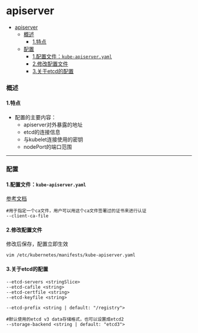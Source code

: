 # apiserver

<!-- @import "[TOC]" {cmd="toc" depthFrom=1 depthTo=6 orderedList=false} -->
<!-- code_chunk_output -->

- [apiserver](#apiserver)
    - [概述](#概述)
      - [1.特点](#1特点)
    - [配置](#配置)
      - [1.配置文件：`kube-apiserver.yaml`](#1配置文件kube-apiserveryaml)
      - [2.修改配置文件](#2修改配置文件)
      - [3.关于etcd的配置](#3关于etcd的配置)

<!-- /code_chunk_output -->

### 概述

#### 1.特点
* 配置的主要内容：
  * apiserver对外暴露的地址
  * etcd的连接信息
  * 与kubelet连接使用的密钥
  * nodePort的端口范围

***

### 配置

#### 1.配置文件：`kube-apiserver.yaml`
[参考文档](https://kubernetes.io/docs/reference/command-line-tools-reference/kube-apiserver/)
```shell
#用于指定一个ca文件，用户可以用这个ca文件签署过的证书来进行认证
--client-ca-file
```

#### 2.修改配置文件
修改后保存，配置立即生效
```shell
vim /etc/kubernetes/manifests/kube-apiserver.yaml
```

#### 3.关于etcd的配置
```shell
--etcd-servers <stringSlice>
--etcd-cafile <string>
--etcd-certfile <string>
--etcd-keyfile <string>

--etcd-prefix <string | default: "/registry">

#默认使用的etcd v3 data存储格式，也可以设置成etcd2
--storage-backend <string | default: "etcd3">
```
